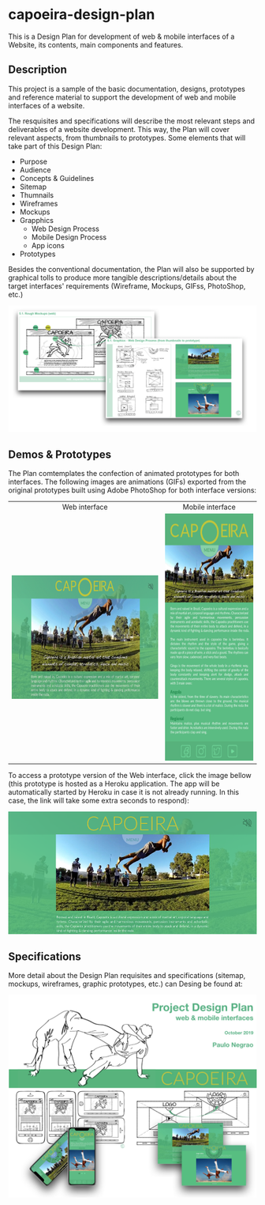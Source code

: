 # capoeira-design-plan
This is a Design Plan for development of web & mobile interfaces of a Website, its contents, main components and features.

## Description
This project is a sample of the basic documentation, designs, prototypes and reference material to support the development of web and mobile interfaces of a website.

The resquisites and specifications will describe the most relevant steps and deliverables of a website development. This way, the Plan will cover relevant aspects, from thumbnails to prototypes. Some elements that will take part of this Design Plan:

* Purpose
* Audience
* Concepts & Guidelines
* Sitemap
* Thumnails
* Wireframes
* Mockups
* Grapphics
  * Web Design Process
  * Mobile Design Process
  * App icons
* Prototypes

Besides the conventional documentation, the Plan will also be supported by graphical tolls to produce more tangible descriptions/details about the target interfaces' requirements (Wireframe, Mockups, GIFss, PhotoShop, etc.) 

![Capoeira Project Desciption](https://github.com/paulonegrao/capoeira-website/blob/master/images/project-description.png)

## Demos & Prototypes
The Plan comtemplates the confection of animated prototypes for both interfaces. The following images are animations (GIFs) exported from the original prototypes built using Adobe PhotoShop for both interface versions:

<table style="margin-left: auto; margin-right: auto; text-align: center">
    <tr>
        <td>Web interface</td>
        <td>Mobile interface</td>
    </tr>
    <tr>
        <td>
            <img src="https://github.com/paulonegrao/capoeira-design-plan/blob/master/images/PauloNegrao_web_version.gif" alt="Web Interface" height="250px"/>
        </td>
        <td>
            <img src="https://github.com/paulonegrao/capoeira-design-plan/blob/master/images/PauloNegrao_mobile_version.gif" alt="Mobile Interface" height="500px"/>
        </td>
    </tr>
</table>

To access a prototype version of the Web interface, click the image bellow (this prototype is hosted as a Heroku application. The app will be automatically started by Heroku in case it is not already running. In this case, the link will take some extra seconds to respond):

[![Capoeira Design Plan](https://github.com/paulonegrao/capoeira-website/blob/master/images/capoeira-website-thumbnail.png)](https://capoeira-website.herokuapp.com/)

## Specifications
More detail about the Design Plan requisites and specifications (sitemap, mockups, wireframes, graphic prototypes, etc.) can Desing be found at:

[![Capoeira Design Plan](https://github.com/paulonegrao/capoeira-website/blob/master/images/project-design-plan.png)](https://github.com/paulonegrao/capoeira-design-plan/blob/master/PauloNegrao_Major_Project%20_Part_A.pdf)
